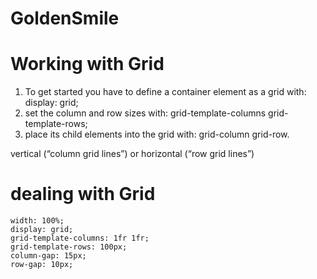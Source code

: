 # GoldenSmile

# Working with Grid

1. To get started you have to define a container element as a grid with:
   display: grid;
2. set the column and row sizes with:
   grid-template-columns
   grid-template-rows;
3. place its child elements into the grid with:
   grid-column
   grid-row.

vertical (“column grid lines”) or horizontal (“row grid lines”)

# dealing with Grid

    width: 100%;
    display: grid;
    grid-template-columns: 1fr 1fr;
    grid-template-rows: 100px;
    column-gap: 15px;
    row-gap: 10px;
